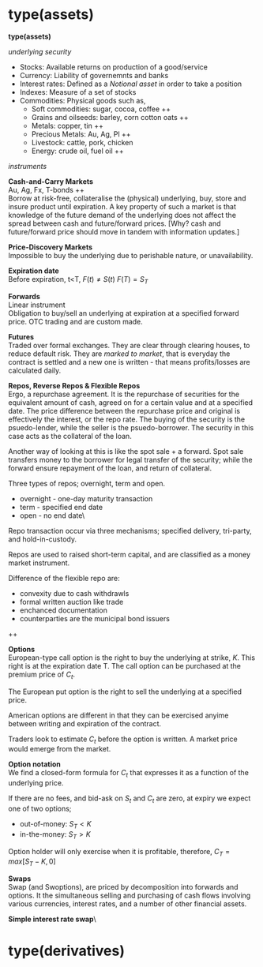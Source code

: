 # type(assets)
__type(assets)__

_underlying security_
* Stocks: Available returns on production of a good/service
* Currency: Liability of governemnts and banks
* Interest rates: Defined as a *Notional asset* in order to take a position
* Indexes: Measure of a set of stocks
* Commodities: Physical goods such as,
    * Soft commodities: sugar, cocoa, coffee ++
    * Grains and oilseeds: barley, corn cotton oats ++
    * Metals: copper, tin ++
    * Precious Metals: Au, Ag, Pl ++
    * Livestock: cattle, pork, chicken
    * Energy: crude oil, fuel oil ++

_instruments_

**Cash-and-Carry Markets**\
Au, Ag, Fx, T-bonds ++\
Borrow at risk-free, collateralise the (physical) underlying, buy, store and insure product until expiration. A key property of such a market is that knowledge of the future demand of the underlying does not affect the spread between cash and future/forward prices.
[Why? cash and future/forward price should move in tandem with information updates.]

**Price-Discovery Markets**\
Impossible to buy the underlying due to perishable nature, or unavailability.

**Expiration date**\
Before expiration, t<T,
$F(t)\neq S(t)$
$F(T) = S_T$

**Forwards**\
Linear instrument \
Obligation to buy/sell an underlying at expiration at a specified forward price. OTC trading and are custom made.

 **Futures**\
 Traded over formal exchanges. They are clear through clearing houses, to reduce default risk. They are *marked to market*, that is everyday the contract is settled and a new one is written - that means profits/losses are calculated daily.

 **Repos, Reverse Repos & Flexible Repos**\
 Ergo, a repurchase agreement. It is the repurchase of securities for the equivalent amount of cash, agreed on for a certain value and at a specified date. The price difference between the repurchase price and original is effectively the interest, or the repo rate. The buying of the security is the psuedo-lender, while the seller is the psuedo-borrower. The security in this case acts as the collateral of the loan.

 Another way of looking at this is like the spot sale + a forward. Spot sale transfers money to the borrower for legal transfer of the security; while the forward ensure repayment of the loan, and return of collateral.

 Three types of repos; overnight, term and open.
* overnight - one-day maturity transaction
* term - specified end date
* open - no end date\

Repo transaction occur via three mechanisms; specified delivery, tri-party, and hold-in-custody.

Repos are used to raised short-term capital, and are classified as a money market instrument.

Difference of the flexible repo are:
* convexity due to cash withdrawls
* formal written auction like trade
* enchanced documentation
* counterparties are the municipal bond issuers

++

**Options**\
European-type call option is the right to buy the underlying at strike, $K$. This right is at the expiration date T. The call option can be purchased at the premium price of $C_t$.

The European put option is the right to sell the underlying at a specified price.

American options are different in that they can be exercised anyime between writing and expiration of the contract.

Traders look to estimate $C_t$ before the option is written. A market price would emerge from the market.

**Option notation**\
We find a closed-form formula for $C_t$ that expresses it as a function of the underlying price.

If there are no fees, and bid-ask on $S_t$ and $C_t$ are zero, at expiry we expect one of two options;
* out-of-money: $S_T<K$
* in-the-money: $S_T>K$

Option holder will only exercise when it is profitable, therefore,
$C_T= max[S_T-K,0]$

**Swaps**\
Swap (and Swoptions), are priced by decomposition into forwards and options. It the simultaneous selling and purchasing of cash flows involving various currencies, interest rates, and a number of other financial assets.

**Simple interest rate swap**\








# type(derivatives)
